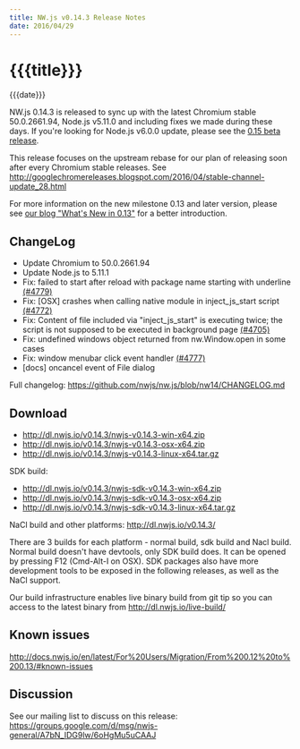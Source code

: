 ```yaml
---
title: NW.js v0.14.3 Release Notes
date: 2016/04/29
---
```

# {{{title}}}
{{{date}}}

NW.js 0.14.3 is released to sync up with the latest Chromium stable 50.0.2661.94, Node.js v5.11.0 and including fixes we made during these days. If you're looking for Node.js v6.0.0 update, please see the [0.15 beta release](/blog/v0.15.0-beta1/).

This release focuses on the upstream rebase for our plan of releasing soon after every Chromium stable releases. See http://googlechromereleases.blogspot.com/2016/04/stable-channel-update_28.html

For more information on the new milestone 0.13 and later version, please see [our blog "What's New in 0.13"](/blog/whats-new-in-0.13) for a better introduction.

## ChangeLog

- Update Chromium to 50.0.2661.94
- Update Node.js to 5.11.1
- Fix: failed to start after reload with package name starting with underline [(#4779)](https://github.com/nwjs/nw.js/issues/4779)
- Fix: [OSX] crashes when calling native module in inject_js_start script [(#4772)](https://github.com/nwjs/nw.js/issues/4772)
- Fix: Content of file included via "inject_js_start" is executing twice; the script is not supposed to be executed in background page [(#4705)](https://github.com/nwjs/nw.js/issues/4705)
- Fix: undefined windows object returned from nw.Window.open in some cases
- Fix: window menubar click event handler [(#4777)](https://github.com/nwjs/nw.js/issues/4777)
- [docs] oncancel event of File dialog

Full changelog: https://github.com/nwjs/nw.js/blob/nw14/CHANGELOG.md

## Download 

* http://dl.nwjs.io/v0.14.3/nwjs-v0.14.3-win-x64.zip 
* http://dl.nwjs.io/v0.14.3/nwjs-v0.14.3-osx-x64.zip 
* http://dl.nwjs.io/v0.14.3/nwjs-v0.14.3-linux-x64.tar.gz 

SDK build: 
* http://dl.nwjs.io/v0.14.3/nwjs-sdk-v0.14.3-win-x64.zip 
* http://dl.nwjs.io/v0.14.3/nwjs-sdk-v0.14.3-osx-x64.zip 
* http://dl.nwjs.io/v0.14.3/nwjs-sdk-v0.14.3-linux-x64.tar.gz 

NaCl build and other platforms: http://dl.nwjs.io/v0.14.3/ 

There are 3 builds for each platform - normal build, sdk build and Nacl build. Normal build doesn't have devtools, only SDK build does. lt can be opened by pressing F12 (Cmd-Alt-I on OSX). SDK packages also have more development tools to be exposed in the following releases, as well as the NaCl support. 

Our build infrastructure enables live binary build from git tip so you can access to the latest binary from http://dl.nwjs.io/live-build/ 

## Known issues 
 
http://docs.nwjs.io/en/latest/For%20Users/Migration/From%200.12%20to%200.13/#known-issues

## Discussion

See our mailing list to discuss on this release: https://groups.google.com/d/msg/nwjs-general/A7bN_IDG9lw/6oHgMu5uCAAJ
